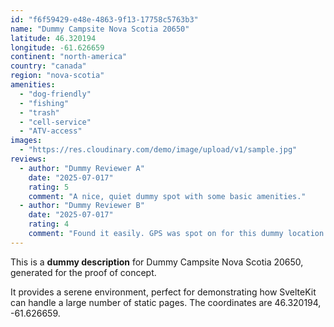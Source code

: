 ```yaml
---
id: "f6f59429-e48e-4863-9f13-17758c5763b3"
name: "Dummy Campsite Nova Scotia 20650"
latitude: 46.320194
longitude: -61.626659
continent: "north-america"
country: "canada"
region: "nova-scotia"
amenities:
  - "dog-friendly"
  - "fishing"
  - "trash"
  - "cell-service"
  - "ATV-access"
images:
  - "https://res.cloudinary.com/demo/image/upload/v1/sample.jpg"
reviews:
  - author: "Dummy Reviewer A"
    date: "2025-07-017"
    rating: 5
    comment: "A nice, quiet dummy spot with some basic amenities."
  - author: "Dummy Reviewer B"
    date: "2025-07-017"
    rating: 4
    comment: "Found it easily. GPS was spot on for this dummy location."
---
```


This is a **dummy description** for Dummy Campsite Nova Scotia 20650, generated for the proof of concept.

It provides a serene environment, perfect for demonstrating how SvelteKit can handle a large number of static pages. The coordinates are 46.320194, -61.626659.
